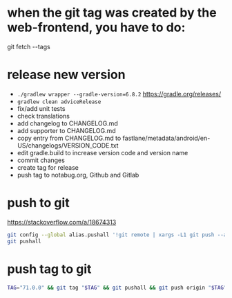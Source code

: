 # when the git tag was created by the web-frontend, you have to do:
git fetch --tags

# release new version
 - `./gradlew wrapper --gradle-version=6.8.2` https://gradle.org/releases/
 - `gradlew clean adviceRelease`
 - fix/add unit tests
 - check translations
 - add changelog to CHANGELOG.md
 - add supporter to CHANGELOG.md
 - copy entry from CHANGELOG.md to fastlane/metadata/android/en-US/changelogs/VERSION_CODE.txt
 - edit gradle.build to increase version code and version name
 - commit changes
 - create tag for release
 - push tag to notabug.org, Github and Gitlab

# push to git
https://stackoverflow.com/a/18674313
````bash
git config --global alias.pushall '!git remote | xargs -L1 git push --all'
git pushall
````

# push tag to git
````bash
TAG="71.0.0" && git tag "$TAG" && git pushall && git push origin "$TAG" && git push github "$TAG" && git push gitlab "$TAG"
````


